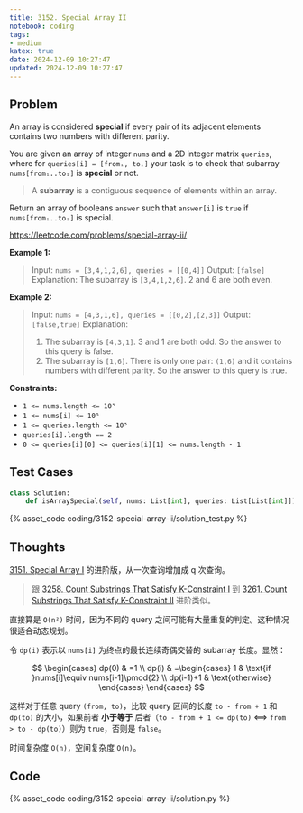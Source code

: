 ```yaml
---
title: 3152. Special Array II
notebook: coding
tags:
- medium
katex: true
date: 2024-12-09 10:27:47
updated: 2024-12-09 10:27:47
---
```

## Problem

An array is considered **special** if every pair of its adjacent elements contains two numbers with different parity.

You are given an array of integer `nums` and a 2D integer matrix `queries`, where for `queries[i] = [fromᵢ, toᵢ]` your task is to check that subarray `nums[fromᵢ..toᵢ]` is **special** or not.

> A **subarray** is a contiguous sequence of elements within an array.

Return an array of booleans `answer` such that `answer[i]` is `true` if `nums[fromᵢ..toᵢ]` is special.

<https://leetcode.com/problems/special-array-ii/>

**Example 1:**

> Input: `nums = [3,4,1,2,6], queries = [[0,4]]`
> Output: `[false]`
> Explanation:
> The subarray is `[3,4,1,2,6]`. 2 and 6 are both even.

**Example 2:**

> Input: `nums = [4,3,1,6], queries = [[0,2],[2,3]]`
> Output: `[false,true]`
> Explanation:
>
> 1. The subarray is `[4,3,1]`. 3 and 1 are both odd. So the answer to this query is false.
> 2. The subarray is `[1,6]`. There is only one pair: `(1,6)` and it contains numbers with different parity. So the answer to this query is true.

**Constraints:**

- `1 <= nums.length <= 10⁵`
- `1 <= nums[i] <= 10⁵`
- `1 <= queries.length <= 10⁵`
- `queries[i].length == 2`
- `0 <= queries[i][0] <= queries[i][1] <= nums.length - 1`

## Test Cases

``` python
class Solution:
    def isArraySpecial(self, nums: List[int], queries: List[List[int]]) -> List[bool]:
```

{% asset_code coding/3152-special-array-ii/solution_test.py %}

## Thoughts

[3151. Special Array I](3151-special-array-i) 的进阶版，从一次查询增加成 q 次查询。

> 跟 [3258. Count Substrings That Satisfy K-Constraint I](3258-count-substrings-that-satisfy-k-constraint-i) 到 [3261. Count Substrings That Satisfy K-Constraint II](3261-count-substrings-that-satisfy-k-constraint-ii) 进阶类似。

直接算是 `O(n²)` 时间，因为不同的 query 之间可能有大量重复的判定。这种情况很适合动态规划。

令 `dp(i)` 表示以 `nums[i]` 为终点的最长连续奇偶交替的 subarray 长度。显然：

$$
\begin{cases}
  dp(0) & =1 \\
  dp(i) & =\begin{cases}
    1 & \text{if }nums[i]\equiv nums[i-1]\pmod{2} \\
    dp(i-1)+1 & \text{otherwise}
  \end{cases}
\end{cases}
$$

这样对于任意 query `(from, to)`，比较 query 区间的长度 `to - from + 1` 和 `dp(to)` 的大小，如果前者 **小于等于** 后者（`to - from + 1 <= dp(to)` ⟺ `from > to - dp(to)`）则为 `true`，否则是 `false`。

时间复杂度 `O(n)`，空间复杂度 `O(n)`。

## Code

{% asset_code coding/3152-special-array-ii/solution.py %}
